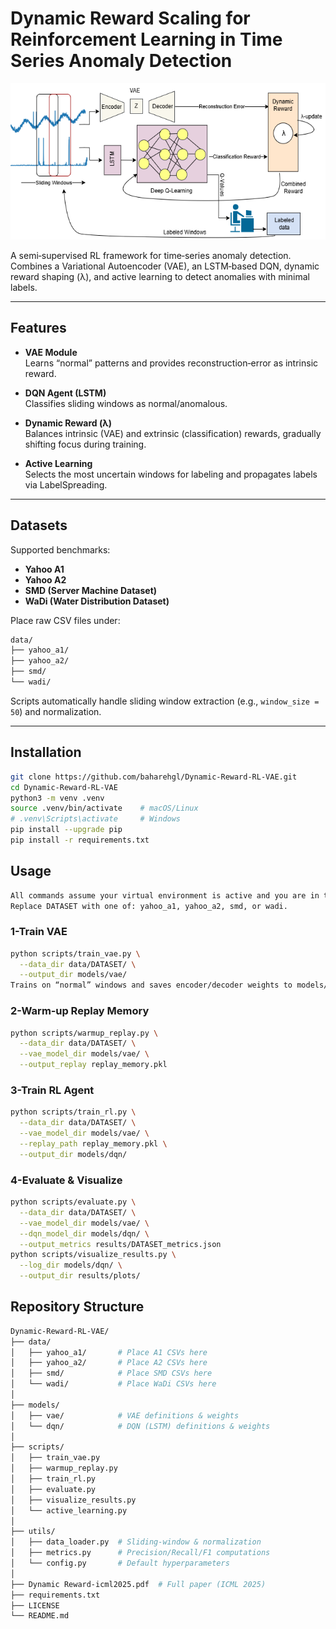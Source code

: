# Dynamic Reward Scaling for Reinforcement Learning in Time Series Anomaly Detection

<div align="center">
  <img
    src="Figure/proposed_method_dynamic_reward.png"
    width="600"
    height="250"
    alt="Proposed Figure">
</div>

A semi‐supervised RL framework for time‐series anomaly detection.  
Combines a Variational Autoencoder (VAE), an LSTM‐based DQN, dynamic reward shaping (λ), and active learning to detect anomalies with minimal labels.

---

## Features

- **VAE Module**  
  Learns “normal” patterns and provides reconstruction‐error as intrinsic reward.

- **DQN Agent (LSTM)**  
  Classifies sliding windows as normal/anomalous.

- **Dynamic Reward (λ)**  
  Balances intrinsic (VAE) and extrinsic (classification) rewards, gradually shifting focus during training.

- **Active Learning**  
  Selects the most uncertain windows for labeling and propagates labels via LabelSpreading.

---

## Datasets

Supported benchmarks:
- **Yahoo A1**
- **Yahoo A2**
- **SMD (Server Machine Dataset)**
- **WaDi (Water Distribution Dataset)**

Place raw CSV files under:
```bash
data/
├── yahoo_a1/
├── yahoo_a2/
├── smd/
└── wadi/
```
Scripts automatically handle sliding window extraction (e.g., `window_size = 50`) and normalization.

---

## Installation

```bash
git clone https://github.com/baharehgl/Dynamic-Reward-RL-VAE.git
cd Dynamic-Reward-RL-VAE
python3 -m venv .venv
source .venv/bin/activate    # macOS/Linux
# .venv\Scripts\activate     # Windows
pip install --upgrade pip
pip install -r requirements.txt
```

## Usage
```bash
All commands assume your virtual environment is active and you are in the repository root.
Replace DATASET with one of: yahoo_a1, yahoo_a2, smd, or wadi.
```

### 1-Train VAE
```bash
python scripts/train_vae.py \
  --data_dir data/DATASET/ \
  --output_dir models/vae/
Trains on “normal” windows and saves encoder/decoder weights to models/vae/.
```
### 2-Warm‐up Replay Memory
```bash
python scripts/warmup_replay.py \
  --data_dir data/DATASET/ \
  --vae_model_dir models/vae/ \
  --output_replay replay_memory.pkl
```
### 3-Train RL Agent
```bash
python scripts/train_rl.py \
  --data_dir data/DATASET/ \
  --vae_model_dir models/vae/ \
  --replay_path replay_memory.pkl \
  --output_dir models/dqn/
```
### 4-Evaluate & Visualize
```bash
python scripts/evaluate.py \
  --data_dir data/DATASET/ \
  --vae_model_dir models/vae/ \
  --dqn_model_dir models/dqn/ \
  --output_metrics results/DATASET_metrics.json
python scripts/visualize_results.py \
  --log_dir models/dqn/ \
  --output_dir results/plots/
```
## Repository Structure
```bash
Dynamic-Reward-RL-VAE/
├── data/
│   ├── yahoo_a1/       # Place A1 CSVs here
│   ├── yahoo_a2/       # Place A2 CSVs here
│   ├── smd/            # Place SMD CSVs here
│   └── wadi/           # Place WaDi CSVs here
│
├── models/
│   ├── vae/            # VAE definitions & weights
│   └── dqn/            # DQN (LSTM) definitions & weights
│
├── scripts/
│   ├── train_vae.py
│   ├── warmup_replay.py
│   ├── train_rl.py
│   ├── evaluate.py
│   ├── visualize_results.py
│   └── active_learning.py
│
├── utils/
│   ├── data_loader.py  # Sliding-window & normalization
│   ├── metrics.py      # Precision/Recall/F1 computations
│   └── config.py       # Default hyperparameters
│
├── Dynamic Reward-icml2025.pdf  # Full paper (ICML 2025)
├── requirements.txt
├── LICENSE
└── README.md
```
<!--
## Paper
```
Dynamic Reward Scaling for Reinforcement Learning in Time Series Anomaly Detection
ICML 2025.
Download the full PDF here.
```

## Citation
```
@inproceedings{golchin2025dynamic,
  title        = {Dynamic Reward Scaling for Reinforcement Learning in Time Series Anomaly Detection},
  author       = {Golchin, Bahareh and Rekabdar, Banafsheh and Liu, Kunpeng},
  booktitle    = {ICML},
  year         = {2025},
  note         = {Code: \url{https://github.com/baharehgl/Dynamic-Reward-RL-VAE}}
}
```
-->
